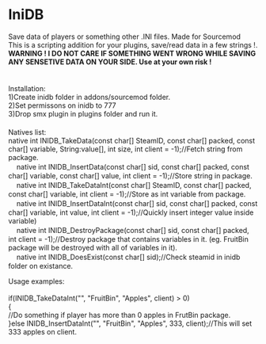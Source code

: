 # IniDB<br>
Save data of players or something other .INI files. Made for Sourcemod<br>
This is a scripting addition for your plugins, save/read data in a few strings !.<br>
<b>WARNING ! I DO NOT CARE IF SOMETHING WENT WRONG WHILE SAVING ANY SENSETIVE DATA ON YOUR SIDE. Use at your own risk !</b><br>
<br>ᅠ
<br>
Installation:<br>
1)Create inidb folder in addons/sourcemod folder.<br>
2)Set permissons on inidb to 777<br>
3)Drop smx plugin in plugins folder and run it.<br>
ᅠ<br>
Natives list:<br>
native int INIDB_TakeData(const char[] SteamID, const char[] packed, const char[] variable, String:value[], int size, int client = -1);//Fetch string from package.<br>
ᅠ
native int INIDB_InsertData(const char[] sid, const char[] packed, const char[] variable, const char[] value, int client = -1);//Store string in package.<br>
ᅠ
native int INIDB_TakeDataInt(const char[] SteamID, const char[] packed, const char[] variable, int client = -1);//Store as int variable from package.<br>
ᅠ
native int INIDB_InsertDataInt(const char[] sid, const char[] packed, const char[] variable, int value, int client = -1);//Quickly insert 
integer value inside variable)<br>
ᅠ
native int INIDB_DestroyPackage(const char[] sid, const char[] packed, int client = -1);//Destroy package that contains variables in it.
(eg. FruitBin package will be destroyed with all of variables in it).<br>
ᅠ
native int INIDB_DoesExist(const char[] sid);//Check steamid in inidb folder on existance.<br>


Usage examples:<br>
<br>
if(INIDB_TakeDataInt("", "FruitBin", "Apples", client) > 0)<br>
{<br>
//Do something if player has more than 0 apples in FrutBin package.<br>
}else INIDB_InsertDataInt("", "FruitBin", "Apples", 333, client);//This will set 333 apples on client.<br>
